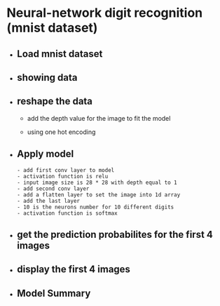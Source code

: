 # Neural-network digit recognition (mnist dataset)

- ## Load mnist dataset

- ## showing data

- ## reshape the data
  
  * add the depth value for the image to fit the model

  * using one hot encoding 

- ## Apply model

      - add first conv layer to model
      - activation function is relu
      - input image size is 28 * 28 with depth equal to 1
      - add second conv layer 
      - add a flatten layer to set the image into 1d array 
      - add the last layer
      - 10 is the neurons number for 10 different digits
      - activation function is softmax
  
 - ## get the prediction probabilites for the first 4 images
 
 - ## display the first 4 images
 
 - ## Model Summary
